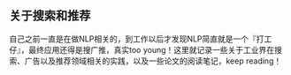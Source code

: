 ## 关于搜索和推荐

自己之前一直是在做NLP相关的，到工作以后才发现NLP简直就是一个『打工仔』，最终应用还得是搜广推，真实too young！这里就记录一些关于工业界在搜索、广告以及推荐领域相关的实践，以及一些论文的阅读笔记，keep reading！



